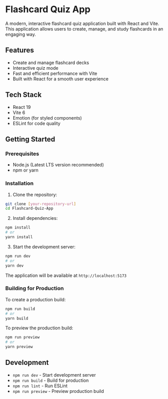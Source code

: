# Flashcard Quiz App

A modern, interactive flashcard quiz application built with React and Vite. This application allows users to create, manage, and study flashcards in an engaging way.

## Features

- Create and manage flashcard decks
- Interactive quiz mode
- Fast and efficient performance with Vite
- Built with React for a smooth user experience

## Tech Stack

- React 19
- Vite 6
- Emotion (for styled components)
- ESLint for code quality

## Getting Started

### Prerequisites

- Node.js (Latest LTS version recommended)
- npm or yarn

### Installation

1. Clone the repository:
```bash
git clone [your-repository-url]
cd Flashcard-Quiz-App
```

2. Install dependencies:
```bash
npm install
# or
yarn install
```

3. Start the development server:
```bash
npm run dev
# or
yarn dev
```

The application will be available at `http://localhost:5173`

### Building for Production

To create a production build:

```bash
npm run build
# or
yarn build
```

To preview the production build:

```bash
npm run preview
# or
yarn preview
```

## Development

- `npm run dev` - Start development server
- `npm run build` - Build for production
- `npm run lint` - Run ESLint
- `npm run preview` - Preview production build
